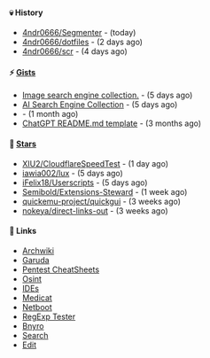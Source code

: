 #### 💀 History

- [4ndr0666/Segmenter](https://github.com/4ndr0666/Segmenter) - (today)
- [4ndr0666/dotfiles](https://github.com/4ndr0666/dotfiles) - (2 days ago)
- [4ndr0666/scr](https://github.com/4ndr0666/scr) - (4 days ago)

#### ⚡ [Gists](https://gist.github.com/4ndr0666)

- [Image search engine collection.](https://gist.github.com/275fe996ff2a5d9bc7619be288c6bac4) - (5 days ago)
- [AI Search Engine Collection](https://gist.github.com/dd70ae0db8d17506ba097704cc17d606) - (5 days ago)
- [](https://gist.github.com/cd22ab2bd4f5b4956af3e1f883ca0a60) - (1 month ago)
- [ChatGPT README.md template](https://gist.github.com/4544fdae1dfd8d364821db23bd63dd7f) - (3 months ago)

#### 🌟 [Stars](https://github.com/4ndr0666?tab=stars)

- [XIU2/CloudflareSpeedTest](https://github.com/XIU2/CloudflareSpeedTest) - (1 day ago)
- [iawia002/lux](https://github.com/iawia002/lux) - (5 days ago)
- [iFelix18/Userscripts](https://github.com/iFelix18/Userscripts) - (5 days ago)
- [Semibold/Extensions-Steward](https://github.com/Semibold/Extensions-Steward) - (1 week ago)
- [quickemu-project/quickgui](https://github.com/quickemu-project/quickgui) - (3 weeks ago)
- [nokeya/direct-links-out](https://github.com/nokeya/direct-links-out) - (3 weeks ago)

#### 📌 Links

- [Archwiki](https://wiki.archlinux.org/index.php?title=Special:Search&search)
- [Garuda](https://start.garudalinux.org)
- [Pentest CheatSheets](https://github.com/coreb1t/awesome-pentest-cheat-sheets)
- [Osint](https://github.com/cipher387/osint_stuff_tool_collection)
- [IDEs](https://github.com/styfle/awesome-online-ide)
- [Medicat](https://github.com/mon5termatt/medicat_installer)
- [Netboot](https://github.com/4ndr0666/netboot.xyz-custom)
- [RegExp Tester](https://iblogbox.com/devtools/regexp)
- [Bnyro](https://me.chatoyer.de/search/)
- [Search](https://github.com/edoardottt/awesome-hacker-search-engines)
- [Edit](https://github.com/4ndr0666/4ndr0666/blob/master/templates/README.md.tpl)


